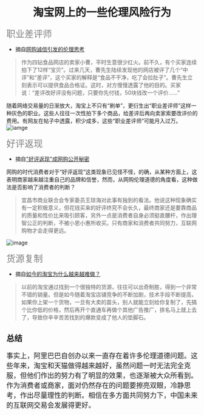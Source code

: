 # <center>淘宝网上的一些伦理风险行为</center>

 <font color=grey size = 5>职业差评师</font>

* 摘自[网购诚信引发的伦理思考](https://wenku.baidu.com/view/79e67cbf1a37f111f1855b95.html)
> 作为四钻食品网店的卖家小曹，平时生意很少红火。前不久，有个买家连续拍下了12样“宝贝”。过来几天，曹先生陆续发现他的网店被评了几个“中评”和“差评”，这个买家的解释是“食品不干净，吃了会拉肚子”。曹先生立刻表示可以提供食品合格证。这时，对方慢慢透露了他的目的。买家说：“差评改好评没有问题，只要你先付钱，50块钱改一个评价……”

随着网络交易量的日渐放大，淘宝上不只有“刷单”，更衍生出“职业差评师”这样一种灰色的职业。这些人往往一次性拍下多个商品，给差评后再向卖家索要改评价的费用。有网友在帖子中透露，积少成多，这些“职业差评师”可能月入过万。
![iamge](https://timgsa.baidu.com/timg?image&quality=80&size=b9999_10000&sec=1542901424459&di=46712799dd73d35fc30aff35d67e1e31&imgtype=0&src=http%3A%2F%2Fimage.thepaper.cn%2Fwww%2Fimage%2F9%2F780%2F700.jpg)

 <font color=grey size = 5>好评返现</font>

* 摘自["好评返现"成网购公开秘密](http://news.163.com/13/1118/10/9DV3KVD300014Q4P_mobile.html)

网购的时代消费者对于“好评返现”这类现象已见怪不怪，的确，从某种方面上，这表明商家越来越注重自己的品牌和信誉，然而，从网购伦理道德的角度看，这种做法是否影响了消费者的判断？

> 宜昌市商业联合会专家委员王琼海对此事有独到的看法。他说这种现象确实有一定积极意义，但花钱买来的好评终究不会长久，最终商家还是要靠商品的质量和性价比来吸引顾客，另外一点是消费者自身必须挺直腰杆，作出理智公正的判断，不被小恩小惠所收买。只有商家和消费者共同努力，互联网购物才会走得更远。

![image](https://timgsa.baidu.com/timg?image&quality=80&size=b10000_10000&sec=1542891430&di=b27a57110dd8f3b6425ff55b388900eb&src=http://pic.qiantucdn.com/58pic/18/47/89/56274bc2727b9_1024.jpg)

 <font color=grey size = 5>货源复制</font>

* 摘自[如今的淘宝为什么越来越难做？](http://lusongsong.com/reed/8472.html)

> 以前的淘宝通过找到一个很独特的货源，往往可以出奇制胜，得到一个非常不错的销量。但是如今随着淘宝店铺竞争的不断加剧，技术手段不断提高，如果你上架一个货物，一旦有大卖的苗头，别人就能立刻给你复制了，先搞个比你低的价格，然后再开个直通车再做个其他广告推广，排名马上就上去了，导致你辛辛苦苦找到的爆款变成了他人的垫脚石。

## 总结

<font size = 4>事实上，阿里巴巴自创办以来一直存在着许多伦理道德问题。这些年来，淘宝和天猫做得越来越好，虽然问题一时无法完全克服，但他们作出的努力有了明显的效果，也逐渐被大众所看到。作为消费者或商家，面对仍然存在的问题要擦亮双眼，冷静思考，作出尽量理性的判断。相信在多方面共同努力下，中国未来的互联网交易会发展得更好。
